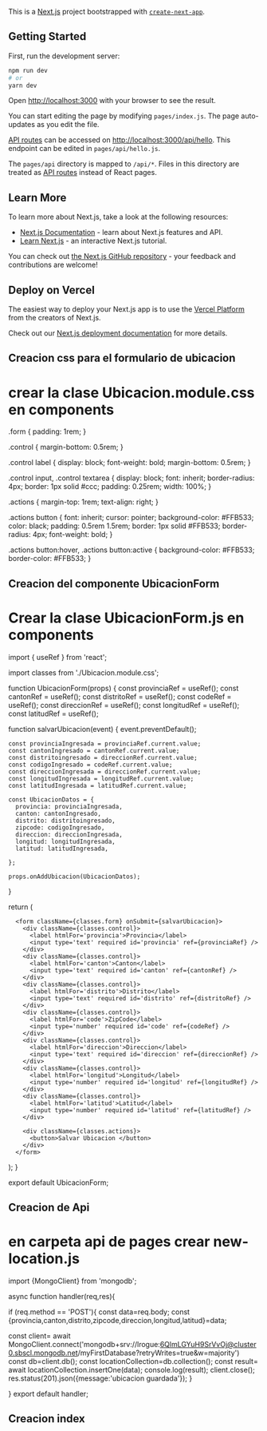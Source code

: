 This is a [Next.js](https://nextjs.org/) project bootstrapped with [`create-next-app`](https://github.com/vercel/next.js/tree/canary/packages/create-next-app).

## Getting Started

First, run the development server:

```bash
npm run dev
# or
yarn dev
```

Open [http://localhost:3000](http://localhost:3000) with your browser to see the result.

You can start editing the page by modifying `pages/index.js`. The page auto-updates as you edit the file.

[API routes](https://nextjs.org/docs/api-routes/introduction) can be accessed on [http://localhost:3000/api/hello](http://localhost:3000/api/hello). This endpoint can be edited in `pages/api/hello.js`.

The `pages/api` directory is mapped to `/api/*`. Files in this directory are treated as [API routes](https://nextjs.org/docs/api-routes/introduction) instead of React pages.

## Learn More

To learn more about Next.js, take a look at the following resources:

- [Next.js Documentation](https://nextjs.org/docs) - learn about Next.js features and API.
- [Learn Next.js](https://nextjs.org/learn) - an interactive Next.js tutorial.

You can check out [the Next.js GitHub repository](https://github.com/vercel/next.js/) - your feedback and contributions are welcome!

## Deploy on Vercel

The easiest way to deploy your Next.js app is to use the [Vercel Platform](https://vercel.com/new?utm_medium=default-template&filter=next.js&utm_source=create-next-app&utm_campaign=create-next-app-readme) from the creators of Next.js.

Check out our [Next.js deployment documentation](https://nextjs.org/docs/deployment) for more details.

## Creacion css para el formulario de ubicacion
# crear la clase Ubicacion.module.css en components
.form {
    padding: 1rem;
  }
  
  .control {
    margin-bottom: 0.5rem;
  }
  
  .control label {
    display: block;
    font-weight: bold;
    margin-bottom: 0.5rem;
  }
  
  .control input,
  .control textarea {
    display: block;
    font: inherit;
    border-radius: 4px;
    border: 1px solid #ccc;
    padding: 0.25rem;
    width: 100%;
  }
  
  .actions {
    margin-top: 1rem;
    text-align: right;
  }
  
  .actions button {
    font: inherit;
    cursor: pointer;
    background-color: #FFB533;
    color: black;
    padding: 0.5rem 1.5rem;
    border: 1px solid #FFB533;
    border-radius: 4px;
    font-weight: bold;
  }
  
  .actions button:hover,
  .actions button:active {
    background-color: #FFB533;
    border-color: #FFB533;
  }


  ## Creacion del componente UbicacionForm
  # Crear la clase UbicacionForm.js en components 
  import { useRef } from 'react';


import classes from './Ubicacion.module.css';

function UbicacionForm(props) {
  const provinciaRef = useRef();
  const cantonRef = useRef();
  const distritoRef = useRef();
  const codeRef = useRef();
  const direccionRef = useRef();
  const longitudRef = useRef();
  const latitudRef = useRef();

  function salvarUbicacion(event) {
    event.preventDefault();

    const provinciaIngresada = provinciaRef.current.value;
    const cantonIngresado = cantonRef.current.value;
    const distritoingresado = direccionRef.current.value;
    const codigoIngresado = codeRef.current.value;
    const direccionIngresada = direccionRef.current.value;
    const longitudIngresada = longitudRef.current.value;
    const latitudIngresada = latitudRef.current.value;

    const UbicacionDatos = {
      provincia: provinciaIngresada,
      canton: cantonIngresado,
      distrito: distritoingresado,
      zipcode: codigoIngresado,
      direccion: direccionIngresada,
      longitud: longitudIngresada,
      latitud: latitudIngresada,

    };

    props.onAddUbicacion(UbicacionDatos);
  }

  return (
  
      <form className={classes.form} onSubmit={salvarUbicacion}>
        <div className={classes.control}>
          <label htmlFor='provincia'>Provincia</label>
          <input type='text' required id='provincia' ref={provinciaRef} />
        </div>
        <div className={classes.control}>
          <label htmlFor='canton'>Canton</label>
          <input type='text' required id='canton' ref={cantonRef} />
        </div>
        <div className={classes.control}>
          <label htmlFor='distrito'>Distrito</label>
          <input type='text' required id='distrito' ref={distritoRef} />
        </div>
        <div className={classes.control}>
          <label htmlFor='code'>ZipCode</label>
          <input type='number' required id='code' ref={codeRef} />
        </div>
        <div className={classes.control}>
          <label htmlFor='direccion'>Direccion</label>
          <input type='text' required id='direccion' ref={direccionRef} />
        </div>
        <div className={classes.control}>
          <label htmlFor='longitud'>Longitud</label>
          <input type='number' required id='longitud' ref={longitudRef} />
        </div>
        <div className={classes.control}>
          <label htmlFor='latitud'>Latitud</label>
          <input type='number' required id='latitud' ref={latitudRef} />
        </div>
        
        <div className={classes.actions}>
          <button>Salvar Ubicacion </button>
        </div>
      </form>
  
  );
}

export default UbicacionForm;

## Creacion de Api
# en carpeta api de pages crear new-location.js
import {MongoClient} from 'mongodb';

async function handler(req,res){

if (req.method == 'POST'){
    const data=req.body;
    const {provincia,canton,distrito,zipcode,direccion,longitud,latitud}=data;

  const client= await MongoClient.connect('mongodb+srv://lrogue:6QlmLGYuH9SrVvOj@cluster0.sbscl.mongodb.net/myFirstDatabase?retryWrites=true&w=majority')
  const db=client.db();
  const locationCollection=db.collection();
  const result= await locationCollection.insertOne(data);
  console.log(result);
  client.close();
  res.status(201).json({message:'ubicacion guardada'});
}


}
export default handler;

## Creacion index
